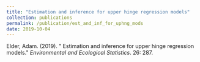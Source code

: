 ```yaml
---
title: "Estimation and inference for upper hinge regression models"
collection: publications
permalink: /publication/est_and_inf_for_uphng_mods
date: 2019-10-04
---
```


Elder, Adam. (2019). &quot; Estimation and inference for upper hinge regression models.&quot; <i>Environmental and Ecological Statistics</i>. 26: 287.
